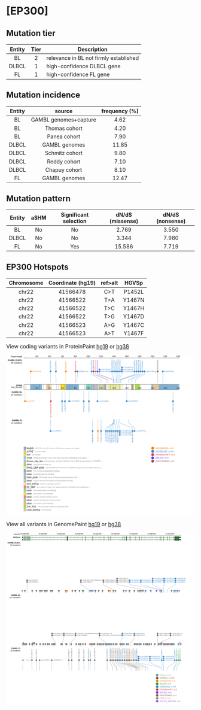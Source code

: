 # [EP300]

## Mutation tier

|Entity|Tier|Description                           |
|:------:|:----:|--------------------------------------|
|BL    |2   |relevance in BL not firmly established|
|DLBCL |1   |high-confidence DLBCL gene            |
|FL    |1   |high-confidence FL gene               |
## Mutation incidence

|Entity|source               |frequency (%)|
|:------:|:---------------------:|:-------------:|
|BL    |GAMBL genomes+capture| 4.62        |
|BL    |Thomas cohort        | 4.20        |
|BL    |Panea cohort         | 7.90        |
|DLBCL |GAMBL genomes        |11.85        |
|DLBCL |Schmitz cohort       | 9.80        |
|DLBCL |Reddy cohort         | 7.10        |
|DLBCL |Chapuy cohort        | 8.10        |
|FL    |GAMBL genomes        |12.47        |

## Mutation pattern

|Entity|aSHM|Significant selection|dN/dS (missense)|dN/dS (nonsense)|
|:------:|:----:|:---------------------:|:----------------:|:----------------:|
|BL    |No  |No                   | 2.769          |3.550           |
|DLBCL |No  |No                   | 3.344          |7.980           |
|FL    |No  |Yes                  |15.586          |7.719           |




 ## EP300 Hotspots

| Chromosome |Coordinate (hg19) | ref>alt | HGVSp | 
 | :---:| :---: | :--: | :---: |
| chr22 | 41566478 | C>T | P1452L |
| chr22 | 41566522 | T>A | Y1467N |
| chr22 | 41566522 | T>C | Y1467H |
| chr22 | 41566522 | T>G | Y1467D |
| chr22 | 41566523 | A>G | Y1467C |
| chr22 | 41566523 | A>T | Y1467F |

View coding variants in ProteinPaint [hg19](https://www.bcgsc.ca/downloads/morinlab/GAMBL/test/genes/EP300_protein.html)  or [hg38](https://www.bcgsc.ca/downloads/morinlab/GAMBL/test/genes/EP300_protein_hg38.html)

![image](images/proteinpaint/EP300_NM_001429.svg)

View all variants in GenomePaint [hg19](https://www.bcgsc.ca/downloads/morinlab/GAMBL/test/genes/EP300.html)  or [hg38](https://www.bcgsc.ca/downloads/morinlab/GAMBL/test/genes/EP300_hg38.html)

![image](images/proteinpaint/EP300.svg)
